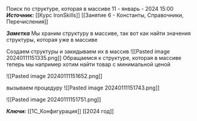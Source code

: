 
Поиск по структуре, которая в массиве
 11 - январь - 2024  15:00 
***Источник:***  [[Курс IronSkills]] [[Занятие 6 - Константы, Справочники, Перечисления]]

***Заметка*** 
Мы храним структуру в массиве, так вот как найти значения структуры, которая уже в массиве

Создаем структуры и закидываем их в массив
![[Pasted image 20240111151335.png]]
Обращаемся к структуре, которая в массиве
теперь мы например хотим найти товар с минимальной ценой 

![[Pasted image 20240111151652.png]]

вызываем процедуру
![[Pasted image 20240111151743.png]]

![[Pasted image 20240111151751.png]]


***Ключи:*** [[1С_Конфигурация]] [[2024 год]]